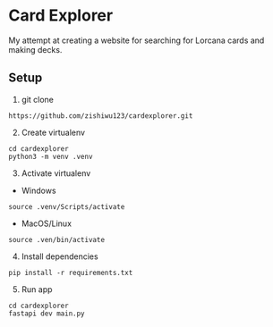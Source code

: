 # Card Explorer
My attempt at creating a website for searching for Lorcana cards and making decks.

## Setup
1. git clone
```
https://github.com/zishiwu123/cardexplorer.git
```

2. Create virtualenv
```
cd cardexplorer
python3 -m venv .venv
```

3. Activate virtualenv
- Windows
```
source .venv/Scripts/activate
```

- MacOS/Linux
```
source .ven/bin/activate
```

4. Install dependencies
```
pip install -r requirements.txt
```

5. Run app
```
cd cardexplorer
fastapi dev main.py
```